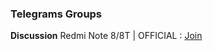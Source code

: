 ### __Telegrams Groups__ 
**Discussion**
Redmi Note 8/8T | OFFICIAL :  [Join](https://t.me/GinkgoOfficial)
